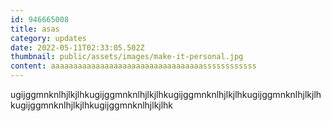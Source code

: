 ```yaml
---
id: 946665008
title: asas
category: updates
date: 2022-05-11T02:33:05.502Z
thumbnail: public/assets/images/make-it-personal.jpg
content: aaaaaaaaaaaaaaaaaaaaaaaaaaaaaaaaaassssssssssss
---
```

ugijggmnknlhjlkjlhkugijggmnknlhjlkjlhkugijggmnknlhjlkjlhkugijggmnknlhjlkjlhkugijggmnknlhjlkjlhkugijggmnknlhjlkjlhk